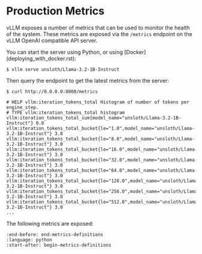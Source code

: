 # Production Metrics

vLLM exposes a number of metrics that can be used to monitor the health of the
system. These metrics are exposed via the `/metrics` endpoint on the vLLM
OpenAI compatible API server.

You can start the server using Python, or using \[Docker\](deploying_with_docker.rst):

```console
$ vllm serve unsloth/Llama-3.2-1B-Instruct
```

Then query the endpoint to get the latest metrics from the server:

```console
$ curl http://0.0.0.0:8000/metrics

# HELP vllm:iteration_tokens_total Histogram of number of tokens per engine_step.
# TYPE vllm:iteration_tokens_total histogram
vllm:iteration_tokens_total_sum{model_name="unsloth/Llama-3.2-1B-Instruct"} 0.0
vllm:iteration_tokens_total_bucket{le="1.0",model_name="unsloth/Llama-3.2-1B-Instruct"} 3.0
vllm:iteration_tokens_total_bucket{le="8.0",model_name="unsloth/Llama-3.2-1B-Instruct"} 3.0
vllm:iteration_tokens_total_bucket{le="16.0",model_name="unsloth/Llama-3.2-1B-Instruct"} 3.0
vllm:iteration_tokens_total_bucket{le="32.0",model_name="unsloth/Llama-3.2-1B-Instruct"} 3.0
vllm:iteration_tokens_total_bucket{le="64.0",model_name="unsloth/Llama-3.2-1B-Instruct"} 3.0
vllm:iteration_tokens_total_bucket{le="128.0",model_name="unsloth/Llama-3.2-1B-Instruct"} 3.0
vllm:iteration_tokens_total_bucket{le="256.0",model_name="unsloth/Llama-3.2-1B-Instruct"} 3.0
vllm:iteration_tokens_total_bucket{le="512.0",model_name="unsloth/Llama-3.2-1B-Instruct"} 3.0
...
```

The following metrics are exposed:

```{literalinclude} ../../../vllm/engine/metrics.py
:end-before: end-metrics-definitions
:language: python
:start-after: begin-metrics-definitions
```
